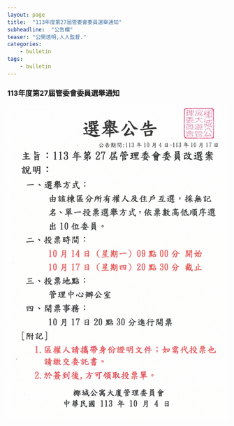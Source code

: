 ```yaml
---
layout: page
title:  "113年度第27屆管委會委員選舉通知"
subheadline:  "公告欄"
teaser: "公開透明,人人監督."
categories:
    - bulletin
tags:
    - bulletin
---
```


### 113年度第27屆管委會委員選舉通知

![](https://github.com/coconutcity30050/community27/raw/gh-pages/assets/bulletin/20241004-27%E5%B1%86%E5%A7%94%E5%93%A1%E9%81%B8%E8%88%89%E5%85%AC%E5%91%8A.jpg)

